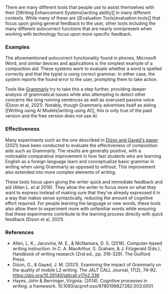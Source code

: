 There are many different tools that people use to assist themselves with their [[Writing Enhancement Systems|writing ability]] in many different contexts. While many of these are [[Evaluation Tools|evaluation tools]] that focus upon giving general feedback to the user, other tools including the many different autocorrect functions that are nearly omnipresent when working with technology focus upon more specific feedback.
### Examples

The aforementioned autocorrect functionality found in phones, Microsoft Word, and similar devices and applications is the simplest example of a composition aid. These systems work to evaluate whether a word is spelled correctly and that the typist is using correct grammar. In either case, the system reports the found error to the user, prompting them to take action.

Tools like [Grammarly](https://www.grammarly.com/) try to take this a step further, providing deeper analysis of grammatical issues while also attempting to detect other concerns like long running sentences as well as overused passive voice (Dizon et al, 2021). Notably, though Grammarly advertises itself as aiding [[Writing using AI Models|writing using AI]], this is only true of the paid version and the free version does not use AI.
### Effectiveness

Many experiments such as the one described in [Dizon and Gayed's paper](https://www.castledown.com.au/journals/jaltcall/article/view/jaltcall.v17n2.336) (2021) have been conducted to evaluate the effectiveness of composition aids such as Grammarly. The results are generally positive, with a noticeable comparative improvement in how fast students who are learning English as a foreign language learn and conceptualize basic grammar in writing when using Grammarly as opposed to without. This improvement also extended into more complex elements of writing.

These tools focus upon giving the writer quick and immediate feedback and aid (Allen L. et al 2016). They allow the writer to focus more on what they want to express instead of making sure that they've already expressed it in a way that makes sense syntactically, reducing the amount of cognitive effort required. For people learning the language or new words, these tools also allow them to experiment more with unfamiliar words while ensuring that these experiments contribute to the learning process directly with quick feedback (Dizon et al, 2021).
### References

- Allen, L. K., Jacovina, M. E., & McNamara, D. S. (2016). Computer-based writing instruction. In C. A. MacArthur, S. Graham, & J. Fitzgerald (Eds.), Handbook of writing research (2nd ed., pp. 316-329). The Guilford Press.
- Dizon, G., & Gayed, J. M. (2021). Examining the impact of Grammarly on the quality of mobile L2 writing. The JALT CALL Journal, 17(2), 74–92. https://doi.org/10.29140/jaltcall.v17n2.336
- Hayes, John & Berninger, Virginia. (2014). Cognitive processes in writing: a framework. 10.1093/acprof:oso/9780199827282.003.0001.